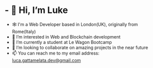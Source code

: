 # - 👋 Hi, I’m Luke
- 🕸️ I'm a Web Developer based in London(UK), originally from Rome(Italy)
- 👀 I’m interested in Web and Blockchain development
- 🌱 I’m currently a student at Le Wagon Bootcamp
- 💞️ I’m looking to collaborate on amazing projects in the near future
- 📫 You can reach me to my email address: luca.gattamelata.dev@gmail.com

<!---
lucagi89/lucagi89 is a ✨ special ✨ repository because its `README.md` (this file) appears on your GitHub profile.
You can click the Preview link to take a look at your changes.
--->
